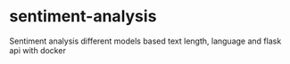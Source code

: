 # sentiment-analysis
Sentiment analysis different models based text length, language and flask api with docker
